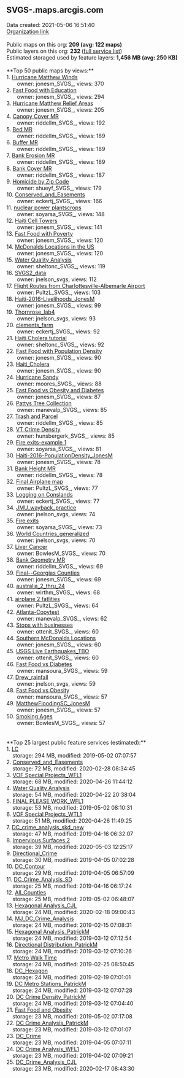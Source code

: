 <h2>SVGS-.maps.arcgis.com</h2> Data created: 2021-05-06 16:51:40 <br /><a target='new' href='https://SVGS-.maps.arcgis.com'>Organization link</a><br /><br />Public maps on this org: <b>209 (avg: 122 maps)</b><br />Public layers on this org: <b>232 </b>(<a target='new' href='https://services.arcgis.com/KnraeJ3dmnaCbnbO/ArcGIS/rest/services'>full service list</a>)<br />Estimated storaged used by feature layers: <b>1,456 MB (avg: 250 KB)</b><br /><br />**Top 50 public maps by views:**<br />  1. <a target='new' href='https://www.arcgis.com/home/item.html?id=adaada04cc6e44b6acdf7619592c3ad6'>Hurricane Matthew Winds</a> <br />  &nbsp;&nbsp;&nbsp;&nbsp; &nbsp;&nbsp;owner: jonesm_SVGS_, views: 370<br />  2. <a target='new' href='https://www.arcgis.com/home/item.html?id=7bf50ded712943fdb02a86ef8f218e09'>Fast Food with Education</a> <br />  &nbsp;&nbsp;&nbsp;&nbsp; &nbsp;&nbsp;owner: jonesm_SVGS_, views: 294<br />  3. <a target='new' href='https://www.arcgis.com/home/item.html?id=c4321210262d42e0810ebc696d7f5788'>Hurricane Matthew Relief Areas</a> <br />  &nbsp;&nbsp;&nbsp;&nbsp; &nbsp;&nbsp;owner: jonesm_SVGS_, views: 205<br />  4. <a target='new' href='https://www.arcgis.com/home/item.html?id=3e7f72dbbe714c21b90187da1a087f52'>Canopy Cover MR</a> <br />  &nbsp;&nbsp;&nbsp;&nbsp; &nbsp;&nbsp;owner: riddellm_SVGS_, views: 192<br />  5. <a target='new' href='https://www.arcgis.com/home/item.html?id=8b9028638aa044698ed9d910c55e2f35'>Bed MR</a> <br />  &nbsp;&nbsp;&nbsp;&nbsp; &nbsp;&nbsp;owner: riddellm_SVGS_, views: 189<br />  6. <a target='new' href='https://www.arcgis.com/home/item.html?id=7a77e4a4972e44bdb87a783a84b1ef72'>Buffer MR</a> <br />  &nbsp;&nbsp;&nbsp;&nbsp; &nbsp;&nbsp;owner: riddellm_SVGS_, views: 189<br />  7. <a target='new' href='https://www.arcgis.com/home/item.html?id=7949d8b396e04c3191c38f13203b7a9a'>Bank Erosion MR</a> <br />  &nbsp;&nbsp;&nbsp;&nbsp; &nbsp;&nbsp;owner: riddellm_SVGS_, views: 189<br />  8. <a target='new' href='https://www.arcgis.com/home/item.html?id=ae32a392afbc4abab4391f9351ab9381'>Bank Cover MR</a> <br />  &nbsp;&nbsp;&nbsp;&nbsp; &nbsp;&nbsp;owner: riddellm_SVGS_, views: 187<br />  9. <a target='new' href='https://www.arcgis.com/home/item.html?id=601a7d601bbe48d391eaa9cdeae09580'>Homicide by Zip Code</a> <br />  &nbsp;&nbsp;&nbsp;&nbsp; &nbsp;&nbsp;owner: shueyf_SVGS_, views: 179<br />  10. <a target='new' href='https://www.arcgis.com/home/item.html?id=77a20ddf55784319a9e1d769d8dd1a6b'>Conserved_and_Easements</a> <br />  &nbsp;&nbsp;&nbsp;&nbsp; &nbsp;&nbsp;owner: eckertj_SVGS_, views: 166<br />  11. <a target='new' href='https://www.arcgis.com/home/item.html?id=4a926847009c4e89a63241fd234909ab'>nuclear power plantscrops</a> <br />  &nbsp;&nbsp;&nbsp;&nbsp; &nbsp;&nbsp;owner: soyarsa_SVGS_, views: 148<br />  12. <a target='new' href='https://www.arcgis.com/home/item.html?id=3552d6e8d02a488c850c484198b56622'>Haiti Cell Towers</a> <br />  &nbsp;&nbsp;&nbsp;&nbsp; &nbsp;&nbsp;owner: jonesm_SVGS_, views: 141<br />  13. <a target='new' href='https://www.arcgis.com/home/item.html?id=1af8b43b24d84024b45ba5a41b97eb73'>Fast Food with Poverty</a> <br />  &nbsp;&nbsp;&nbsp;&nbsp; &nbsp;&nbsp;owner: jonesm_SVGS_, views: 120<br />  14. <a target='new' href='https://www.arcgis.com/home/item.html?id=495620168e3d43ca88bc032b14ddca2b'>McDonalds Locations in the US</a> <br />  &nbsp;&nbsp;&nbsp;&nbsp; &nbsp;&nbsp;owner: jonesm_SVGS_, views: 120<br />  15. <a target='new' href='https://www.arcgis.com/home/item.html?id=1457f376063f42c2873054d6e5c90c89'>Water Quality Analysis</a> <br />  &nbsp;&nbsp;&nbsp;&nbsp; &nbsp;&nbsp;owner: sheltonc_SVGS_, views: 119<br />  16. <a target='new' href='https://www.arcgis.com/home/item.html?id=cbcef93294ee4feeb8bca63765e02e54'>SVGS2_data</a> <br />  &nbsp;&nbsp;&nbsp;&nbsp; &nbsp;&nbsp;owner: jnelson_svgs, views: 112<br />  17. <a target='new' href='https://www.arcgis.com/home/item.html?id=f18958eba23848948ca309cc284da35e'>Flight Routes from Charlottesville-Albemarle Airport</a> <br />  &nbsp;&nbsp;&nbsp;&nbsp; &nbsp;&nbsp;owner: PultzL_SVGS_, views: 103<br />  18. <a target='new' href='https://www.arcgis.com/home/item.html?id=9324061836a0497ca27e1e5f64515838'>Haiti-2016-Livelihoods_JonesM</a> <br />  &nbsp;&nbsp;&nbsp;&nbsp; &nbsp;&nbsp;owner: jonesm_SVGS_, views: 99<br />  19. <a target='new' href='https://www.arcgis.com/home/item.html?id=21f735b89af0481aaff690b4b8ba3fb2'>Thornrose_lab4</a> <br />  &nbsp;&nbsp;&nbsp;&nbsp; &nbsp;&nbsp;owner: jnelson_svgs, views: 93<br />  20. <a target='new' href='https://www.arcgis.com/home/item.html?id=5ee8bd1ab0634948afe2a0fb91c5ec5c'>clements_farm</a> <br />  &nbsp;&nbsp;&nbsp;&nbsp; &nbsp;&nbsp;owner: eckertj_SVGS_, views: 92<br />  21. <a target='new' href='https://www.arcgis.com/home/item.html?id=cc5b97cfe4334cb4b51ab2bbc04ed730'>Haiti Cholera tutorial</a> <br />  &nbsp;&nbsp;&nbsp;&nbsp; &nbsp;&nbsp;owner: sheltonc_SVGS_, views: 92<br />  22. <a target='new' href='https://www.arcgis.com/home/item.html?id=9502602ed0a34aaa888ab5f85acb0af3'>Fast Food with Population Density</a> <br />  &nbsp;&nbsp;&nbsp;&nbsp; &nbsp;&nbsp;owner: jonesm_SVGS_, views: 90<br />  23. <a target='new' href='https://www.arcgis.com/home/item.html?id=a3bab0bd2943424b8f5c7e4a61c06131'>Haiti_Cholera</a> <br />  &nbsp;&nbsp;&nbsp;&nbsp; &nbsp;&nbsp;owner: jonesm_SVGS_, views: 90<br />  24. <a target='new' href='https://www.arcgis.com/home/item.html?id=defeda462dd44b6faca0560a5f9d5c48'>Hurricane Sandy</a> <br />  &nbsp;&nbsp;&nbsp;&nbsp; &nbsp;&nbsp;owner: moores_SVGS_, views: 88<br />  25. <a target='new' href='https://www.arcgis.com/home/item.html?id=e7be43be57ce4a5faf0cf09ffb1c6546'>Fast Food vs Obesity and Diabetes</a> <br />  &nbsp;&nbsp;&nbsp;&nbsp; &nbsp;&nbsp;owner: jonesm_SVGS_, views: 87<br />  26. <a target='new' href='https://www.arcgis.com/home/item.html?id=c375696ec63b45be9737826e427247d9'>Pattys Tree Collection</a> <br />  &nbsp;&nbsp;&nbsp;&nbsp; &nbsp;&nbsp;owner: manevalp_SVGS_, views: 85<br />  27. <a target='new' href='https://www.arcgis.com/home/item.html?id=6898d99c5dea4f5da23f56d3a251887b'>Trash and Parcel</a> <br />  &nbsp;&nbsp;&nbsp;&nbsp; &nbsp;&nbsp;owner: riddellm_SVGS_, views: 85<br />  28. <a target='new' href='https://www.arcgis.com/home/item.html?id=b98f657b955b45548c3d62547bbc7a14'>VT Crime Density</a> <br />  &nbsp;&nbsp;&nbsp;&nbsp; &nbsp;&nbsp;owner: hunsbergerk_SVGS_, views: 85<br />  29. <a target='new' href='https://www.arcgis.com/home/item.html?id=b5572ff203854cc086c1ee563dded3e1'>Fire exits-example 1</a> <br />  &nbsp;&nbsp;&nbsp;&nbsp; &nbsp;&nbsp;owner: soyarsa_SVGS_, views: 81<br />  30. <a target='new' href='https://www.arcgis.com/home/item.html?id=791bbce408b24f48919c565e0bcfc830'>Haiti-2016-PopulationDensity_JonesM</a> <br />  &nbsp;&nbsp;&nbsp;&nbsp; &nbsp;&nbsp;owner: jonesm_SVGS_, views: 78<br />  31. <a target='new' href='https://www.arcgis.com/home/item.html?id=36236521037348a3becf7b7bf0f5faab'>Bank Height MR</a> <br />  &nbsp;&nbsp;&nbsp;&nbsp; &nbsp;&nbsp;owner: riddellm_SVGS_, views: 78<br />  32. <a target='new' href='https://www.arcgis.com/home/item.html?id=63f9833efe14475985b97ee6888c6ddc'>Final Airplane map</a> <br />  &nbsp;&nbsp;&nbsp;&nbsp; &nbsp;&nbsp;owner: PultzL_SVGS_, views: 77<br />  33. <a target='new' href='https://www.arcgis.com/home/item.html?id=3a220a5312324052b8af78c4617bf103'>Logging on Conslands</a> <br />  &nbsp;&nbsp;&nbsp;&nbsp; &nbsp;&nbsp;owner: eckertj_SVGS_, views: 77<br />  34. <a target='new' href='https://www.arcgis.com/home/item.html?id=7c4da2636e3d4d429a4efb2c58314932'>JMU_wayback_practice</a> <br />  &nbsp;&nbsp;&nbsp;&nbsp; &nbsp;&nbsp;owner: jnelson_svgs, views: 74<br />  35. <a target='new' href='https://www.arcgis.com/home/item.html?id=c44640466aa64824a0fa2d340a946a44'>Fire exits</a> <br />  &nbsp;&nbsp;&nbsp;&nbsp; &nbsp;&nbsp;owner: soyarsa_SVGS_, views: 73<br />  36. <a target='new' href='https://www.arcgis.com/home/item.html?id=0ce58a59f86b4d61a778db297d13a0ff'>World Countries_generalized</a> <br />  &nbsp;&nbsp;&nbsp;&nbsp; &nbsp;&nbsp;owner: jnelson_svgs, views: 70<br />  37. <a target='new' href='https://www.arcgis.com/home/item.html?id=04dfa6d3683f4767bcfa88bda255efdc'>Liver Cancer</a> <br />  &nbsp;&nbsp;&nbsp;&nbsp; &nbsp;&nbsp;owner: BowlesM_SVGS_, views: 70<br />  38. <a target='new' href='https://www.arcgis.com/home/item.html?id=01c0d9a5d9ce4a6abde8e1329f4c59b1'>Bank Geometry MR</a> <br />  &nbsp;&nbsp;&nbsp;&nbsp; &nbsp;&nbsp;owner: riddellm_SVGS_, views: 69<br />  39. <a target='new' href='https://www.arcgis.com/home/item.html?id=93f8d738f2a34f768de019d87b9f4de7'>Final--Georgias Counties</a> <br />  &nbsp;&nbsp;&nbsp;&nbsp; &nbsp;&nbsp;owner: jonesm_SVGS_, views: 69<br />  40. <a target='new' href='https://www.arcgis.com/home/item.html?id=79b963dafa9e433e8bb5cf2d872c2272'>australia_2_thru_24</a> <br />  &nbsp;&nbsp;&nbsp;&nbsp; &nbsp;&nbsp;owner: wirthm_SVGS_, views: 68<br />  41. <a target='new' href='https://www.arcgis.com/home/item.html?id=ed671f4a457e43898a01547f1afd9b25'>airplane 2 fatlities</a> <br />  &nbsp;&nbsp;&nbsp;&nbsp; &nbsp;&nbsp;owner: PultzL_SVGS_, views: 64<br />  42. <a target='new' href='https://www.arcgis.com/home/item.html?id=0f15c6050f80482d9033810f0249081a'>Atlanta-Copytest</a> <br />  &nbsp;&nbsp;&nbsp;&nbsp; &nbsp;&nbsp;owner: manevalp_SVGS_, views: 62<br />  43. <a target='new' href='https://www.arcgis.com/home/item.html?id=a0a43d15581547d6b9958da3f3f54d1c'>Stops with businesses</a> <br />  &nbsp;&nbsp;&nbsp;&nbsp; &nbsp;&nbsp;owner: ottenit_SVGS_, views: 60<br />  44. <a target='new' href='https://www.arcgis.com/home/item.html?id=0103ae0515a946b5b123e29f8b29c54d'>Southern McDonalds Locations</a> <br />  &nbsp;&nbsp;&nbsp;&nbsp; &nbsp;&nbsp;owner: jonesm_SVGS_, views: 60<br />  45. <a target='new' href='https://www.arcgis.com/home/item.html?id=f6ddca11cc484b62ba9d414cddc9bebd'>USGS Live Earthquakes_TBO</a> <br />  &nbsp;&nbsp;&nbsp;&nbsp; &nbsp;&nbsp;owner: ottenit_SVGS_, views: 60<br />  46. <a target='new' href='https://www.arcgis.com/home/item.html?id=de208a0d51bb40c7a29bb90eb601ad40'>Fast Food vs Diabetes</a> <br />  &nbsp;&nbsp;&nbsp;&nbsp; &nbsp;&nbsp;owner: mansoura_SVGS_, views: 59<br />  47. <a target='new' href='https://www.arcgis.com/home/item.html?id=d6b34f8f435a42aea42616c54603474c'>Drew_rainfall</a> <br />  &nbsp;&nbsp;&nbsp;&nbsp; &nbsp;&nbsp;owner: jnelson_svgs, views: 59<br />  48. <a target='new' href='https://www.arcgis.com/home/item.html?id=2709c2a50c6e48f1a5a2fd17b41425f3'>Fast Food vs Obesity</a> <br />  &nbsp;&nbsp;&nbsp;&nbsp; &nbsp;&nbsp;owner: mansoura_SVGS_, views: 57<br />  49. <a target='new' href='https://www.arcgis.com/home/item.html?id=9947eebcd26b414d931d8f2bfe9e4ca6'>MatthewFloodingSC_JonesM</a> <br />  &nbsp;&nbsp;&nbsp;&nbsp; &nbsp;&nbsp;owner: jonesm_SVGS_, views: 57<br />  50. <a target='new' href='https://www.arcgis.com/home/item.html?id=48053a02f9f647dfa75f18d85f2d6d50'>Smoking Ages</a> <br />  &nbsp;&nbsp;&nbsp;&nbsp; &nbsp;&nbsp;owner: BowlesM_SVGS_, views: 57<br /><br /><br />**Top 25 largest public feature services (estimated):**<br /> 1. <a target='new' href='https://www.arcgis.com/home/item.html?id=0a48ad61c78e40b0a9057a04730594f5'>LC</a><br /> &nbsp;&nbsp;&nbsp;&nbsp;storage: 294 MB, modified: 2019-05-02 07:07:57<br /> 2. <a target='new' href='https://www.arcgis.com/home/item.html?id=5547b64c7360458398e56e43bb124371'>Conserved_and_Easements</a><br /> &nbsp;&nbsp;&nbsp;&nbsp;storage: 72 MB, modified: 2020-02-28 08:34:45<br /> 3. <a target='new' href='https://www.arcgis.com/home/item.html?id=2e6483bec0ca4b68b85d871e6b366078'>VOF Special Projects_WFL1</a><br /> &nbsp;&nbsp;&nbsp;&nbsp;storage: 68 MB, modified: 2020-04-26 11:44:12<br /> 4. <a target='new' href='https://www.arcgis.com/home/item.html?id=e6cc77c3223f49b983985f82fb701623'>Water Quality Analysis</a><br /> &nbsp;&nbsp;&nbsp;&nbsp;storage: 54 MB, modified: 2020-04-22 20:38:04<br /> 5. <a target='new' href='https://www.arcgis.com/home/item.html?id=b460c17c3c6a4012a02e7e4d4460fccd'>FINAL PLEASE WORK_WFL1</a><br /> &nbsp;&nbsp;&nbsp;&nbsp;storage: 53 MB, modified: 2019-05-02 08:10:31<br /> 6. <a target='new' href='https://www.arcgis.com/home/item.html?id=743d7e0af871414a9a66d9dc1463dd2b'>VOF Special Projects_WTL1</a><br /> &nbsp;&nbsp;&nbsp;&nbsp;storage: 51 MB, modified: 2020-04-26 11:49:25<br /> 7. <a target='new' href='https://www.arcgis.com/home/item.html?id=c6ff66211f9b4940baddafdb9635f62f'>DC_crime_analysis_skd_new</a><br /> &nbsp;&nbsp;&nbsp;&nbsp;storage: 47 MB, modified: 2019-04-16 06:32:07<br /> 8. <a target='new' href='https://www.arcgis.com/home/item.html?id=550e6a29ae964e2ebcbe9d6ab26a5e9a'>Impervious Surfaces 2</a><br /> &nbsp;&nbsp;&nbsp;&nbsp;storage: 39 MB, modified: 2020-05-03 12:25:17<br /> 9. <a target='new' href='https://www.arcgis.com/home/item.html?id=d6467afc0d1546b1ba0259a524c0b8ba'>Directional_Crime</a><br /> &nbsp;&nbsp;&nbsp;&nbsp;storage: 30 MB, modified: 2019-04-05 07:02:28<br /> 10. <a target='new' href='https://www.arcgis.com/home/item.html?id=d7055c3d9e3f47b4ada4ee8c58a1b16c'>DC_Contour</a><br /> &nbsp;&nbsp;&nbsp;&nbsp;storage: 29 MB, modified: 2019-04-05 06:57:09<br /> 11. <a target='new' href='https://www.arcgis.com/home/item.html?id=84367cc3c6a9437fb166870a909009f5'>DC_Crime_Analysis_SD</a><br /> &nbsp;&nbsp;&nbsp;&nbsp;storage: 25 MB, modified: 2019-04-16 06:17:24<br /> 12. <a target='new' href='https://www.arcgis.com/home/item.html?id=8082ca70ffc54c2d819d79bb59c3cbab'>All_Counties</a><br /> &nbsp;&nbsp;&nbsp;&nbsp;storage: 25 MB, modified: 2019-05-02 06:48:07<br /> 13. <a target='new' href='https://www.arcgis.com/home/item.html?id=cc395bc695a342349bf11593dc912e69'>Hexagonal Analysis_CJL</a><br /> &nbsp;&nbsp;&nbsp;&nbsp;storage: 24 MB, modified: 2020-02-18 09:00:43<br /> 14. <a target='new' href='https://www.arcgis.com/home/item.html?id=b142b26636e343f8a911db354b2e3e0e'>MJ_DC_Crime_Analysis</a><br /> &nbsp;&nbsp;&nbsp;&nbsp;storage: 24 MB, modified: 2019-02-15 07:08:31<br /> 15. <a target='new' href='https://www.arcgis.com/home/item.html?id=51095c0484e445eca473a976709b0e11'>Hexagonal Analysis_PatrickM</a><br /> &nbsp;&nbsp;&nbsp;&nbsp;storage: 24 MB, modified: 2019-03-12 07:12:54<br /> 16. <a target='new' href='https://www.arcgis.com/home/item.html?id=ed0c0ba8d75242bc9379a6900d0f9633'>Directional Distribution_PatrickM</a><br /> &nbsp;&nbsp;&nbsp;&nbsp;storage: 24 MB, modified: 2019-03-12 07:10:26<br /> 17. <a target='new' href='https://www.arcgis.com/home/item.html?id=1f57ac9aa7514337a525b6111576de7b'>Metro Walk Time</a><br /> &nbsp;&nbsp;&nbsp;&nbsp;storage: 24 MB, modified: 2019-02-25 08:50:45<br /> 18. <a target='new' href='https://www.arcgis.com/home/item.html?id=640c1659517b4d37a8f3bb134c799b95'>DC_Hexagon</a><br /> &nbsp;&nbsp;&nbsp;&nbsp;storage: 24 MB, modified: 2019-02-19 07:01:01<br /> 19. <a target='new' href='https://www.arcgis.com/home/item.html?id=c99167356c6a4b82b4c32c791ed5b95a'>DC Metro Stations_PatrickM</a><br /> &nbsp;&nbsp;&nbsp;&nbsp;storage: 24 MB, modified: 2019-03-12 07:07:28<br /> 20. <a target='new' href='https://www.arcgis.com/home/item.html?id=e362eb9d655b4e188b7c46296b1e02d1'>DC Crime Density_PatrickM</a><br /> &nbsp;&nbsp;&nbsp;&nbsp;storage: 24 MB, modified: 2019-03-12 07:04:40<br /> 21. <a target='new' href='https://www.arcgis.com/home/item.html?id=795ae9d529ca4015ad04e080b65dbd51'>Fast Food and Obesity</a><br /> &nbsp;&nbsp;&nbsp;&nbsp;storage: 23 MB, modified: 2019-05-02 07:17:08<br /> 22. <a target='new' href='https://www.arcgis.com/home/item.html?id=f9a77620c78442e2aeb38ab70f8be3d0'>DC Crime Analysis_PatrickM</a><br /> &nbsp;&nbsp;&nbsp;&nbsp;storage: 23 MB, modified: 2019-03-12 07:01:07<br /> 23. <a target='new' href='https://www.arcgis.com/home/item.html?id=25df3c4f264b4d99957e7c8c6e3c7604'>DC_Crime</a><br /> &nbsp;&nbsp;&nbsp;&nbsp;storage: 23 MB, modified: 2019-04-05 07:07:11<br /> 24. <a target='new' href='https://www.arcgis.com/home/item.html?id=3e642580414947e38b5f45cb50a5572d'>DC Crime Analysis_WFL1</a><br /> &nbsp;&nbsp;&nbsp;&nbsp;storage: 23 MB, modified: 2019-04-02 07:09:21<br /> 25. <a target='new' href='https://www.arcgis.com/home/item.html?id=bb9a7dc6ee1a4954bfd7a30b5e332e35'>DC_Crime_Analysis_CJL</a><br /> &nbsp;&nbsp;&nbsp;&nbsp;storage: 23 MB, modified: 2020-02-17 08:43:30<br />
